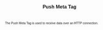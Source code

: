 ﻿---
title: Push Meta Tag
productversion: '1.4'
product: Enterprise Browser
layout: guide.html
subhead: 
---
The Push Meta Tag is used to receive data over an HTTP connection.

<html>
  <head>
    <META http-equiv="Content-Type" content="text/html; charset=utf-8">
    <style>
					body
					{
					font-family:verdana,arial,helvetica;
					font-size:x-small;
					margin:20;
					}
					h1
					{
					font-family:verdana,arial,helvetica;
					font-size:medium;
					font-weight:bold;
					}
					th
					{
					font-family:verdana,arial,helvetica;
					font-size:x-small;
					font-weight:bold;
					text-align:left;
					background-color:#CCCCCC;
					}
					td
					{
					font-family:verdana,arial,helvetica;
					font-size:x-small;
					text-align:left;
					}
					.clsRef
					{
					font-family:verdana,arial,helvetica;
					font-size:small;
					color:#003399;
					font-weight:bold;
					text-align:left;
					}
					.clsSyntax
					{
					font-family:courier;
					font-size:x-small;
					text-align:left;
					background-color:#ffffff;
					}
					.clsSyntaxHeadings
					{
					font-family:verdana,arial,helvetica;
					font-size:x-small;
					font-weight:bold;
					text-align:left;
					color:#000066;
					background-color:#efeff7;
					border-bottom: #c8cdde 1px solid;
					}
					.clsSyntaxCells
					{
					font-family:verdana,arial,helvetica;
					font-size:x-small;
					text-align:left;
					background-color:#f7f7ff;
					border-bottom: #d5d5d3 1px solid;
					}
				</style>
    <title>Push</title><script type="text/javascript" language="Javascript">
					
					function ToggleSpan(SpanId, ImgID)
					{
						var path = '../Resources/'
					//Toggle the span view on or off
					var Rollup = document.all.item(SpanId);
					var RollupImg = document.all.item(ImgID);
					var ToggleExpand = path + 'ToggleExpand.gif';
					var ToggleCollapse = path + 'ToggleCollapse.gif';
					Rollup.style.display = (Rollup.style.display=='none' ? 'block' : 'none');
					RollupImg.src = (Rollup.style.display=='none' ? ToggleExpand : ToggleCollapse);
					}

					function CopyTemplate(sControl)
					{
					//Copy the template values held in the appropriate textarea to clipboard
					if (window.clipboardData)
					{
					window.clipboardData.setData("Text", document.all.item(sControl).value);
					}
					return false;
					}
					
				</script></head>
  <body topmargin="0" leftmargin="0" marginheight="0" marginwidth="0" bgcolor="#ffffff" text="#000000">
    <hr size="1">
    
    <div id="SyntaxSpan" style="display:block">
      <blockquote>
        <table class="clsSyntax" cellspacing="1" cellpadding="3" width="95%">
          <tr>
            <th class="clsSyntaxHeadings">Push (META Tag) Syntax
						</th>
          </tr>
          <tr>
            <td class="clsSyntaxCells">
              <p>&lt;META HTTP-Equiv="Push" content="[Parameter]"&gt;</p>
            </td>
          </tr>
          <tr>
            <td class="clsSyntaxCells">
              <p>&lt;META HTTP-Equiv="Push" content="[Parameter:Attribute]"&gt;</p>
            </td>
          </tr>
          <tr>
            <td class="clsSyntaxCells">
              <p>&lt;META HTTP-Equiv="Push" contents="Detected:url('[jsFunction | url]')"&gt;</p>
            </td>
          </tr>
        </table>
      </blockquote><br></div>
    
    <div id="ParametersWOSpan" style="display:block">
      <blockquote>
				Items listed in this section indicate methods or, in some cases, indicate parameters which will be retrieved.
				<BR><BR><table class="clsSyntax" cellspacing="1" cellpadding="3" width="95%">
          <col width="10%">
          <col width="68%">
          <col width="22%">
          <tr>
            <th class="clsSyntaxHeadings">Name</th>
            <th class="clsSyntaxHeadings">Description</th>
            <th class="clsSyntaxHeadings">
              <table cellspacing="0" cellpadding="0">
                <tr>
                  <td width="85%" class="clsSyntaxHeadings" style="border-bottom-style: none;">Default Value</td>
                </tr>
              </table>
            </th>
          </tr>
          <tr>
            <td valign="top" class="clsSyntaxCells"><b>Start</b></td>
            <td valign="top" class="clsSyntaxCells">Starts the server. Must be after the &lt;port&gt; tag.</td>
            <td valign="top" class="clsSyntaxCells">
										N/A
									</td>
          </tr>
          <tr>
            <td valign="top" class="clsSyntaxCells"><b>Stop</b></td>
            <td valign="top" class="clsSyntaxCells">Stops the server.</td>
            <td valign="top" class="clsSyntaxCells">
										N/A
									</td>
          </tr>
        </table>
        <table cellspacing="1" cellpadding="3" width="95%">
          <col width="78%">
          <col width="8%">
          <col width="1%">
          <col width="5%">
          <col width="1%">
          <col width="5%">
          <col width="2%">
          <tr align="right">
            <td></td>
            <td valign="bottom" style="border-bottom-style: none;font-weight:normal;font-size:xx-small;"><nobr><b>Copy methods template to clipboard:</b></nobr></td>
            <td></td>
            <td valign="bottom" style="border-bottom-style: none;font-weight:normal;font-size:xx-small;"><nobr><img id="imgCopyDefaultsWO" alt="Copy META Tag template to clipboard" onclick="CopyTemplate('txtMETATemplateWO')" onmouseover="this.style.cursor='hand'" src="../Resources/CopyDefaults.gif">
									META Tags
								</nobr></td>
            <td></td>
            <td valign="middle" style="border-bottom-style: none;font-weight:normal;font-size:xx-small;"><nobr><img id="imgCopyDefaultsWO" alt="Copy Javascript template to clipboard" onclick="CopyTemplate('txtJavascriptTemplateWO')" onmouseover="this.style.cursor='hand'" src="../Resources/CopyDefaults.gif">
									Javascript
								</nobr></td>
            <td></td>
          </tr>
        </table>
        <div style="display:none"><textarea id="txtMETATemplateWO">&lt;!-- 
The Push META Tag is used to receive data over an HTTP connection.
--&gt;

&lt;!-- &lt;META HTTP-Equiv="Push" Content="Start"&gt; --&gt;      &lt;!-- Starts the server. Must be after the &lt;port&gt; tag. --&gt;
&lt;!-- &lt;META HTTP-Equiv="Push" Content="Stop"&gt; --&gt;      &lt;!-- Stops the server. --&gt;</textarea></div>
        <div style="display:none"><textarea id="txtJavascriptTemplateWO">&lt;script&gt;
   /*
   The Push META Tag is used to receive data over an HTTP connection.
   */

   function doPushInit()
   {
      var objGeneric = new ActiveXObject("PocketBrowser.Generic");

      //objGeneric.InvokeMETAFunction('Push', 'Start');      /* Starts the server. Must be after the &lt;port&gt; tag. */
      //objGeneric.InvokeMETAFunction('Push', 'Stop');      /* Stops the server. */

   }
&lt;/script&gt;</textarea></div>
      </blockquote><br></div>

    <div id="ParametersWSpan" style="display:block">
      <blockquote>
				Items listed in this section indicate parameters, or attributes which can be set.
				<BR><BR><table class="clsSyntax" cellspacing="1" cellpadding="3" width="95%">
          <col width="20%">
          <col width="20%">
          <col width="38%">
          <col width="22%">
          <tr>
            <th class="clsSyntaxHeadings">Name</th>
            <th class="clsSyntaxHeadings">Possible Values</th>
            <th class="clsSyntaxHeadings">Description</th>
            <th class="clsSyntaxHeadings">
              <table cellspacing="0" cellpadding="0">
                <tr>
                  <td width="85%" class="clsSyntaxHeadings" style="border-bottom-style: none;">Default Value</td>
                </tr>
              </table>
            </th>
          </tr>
          <tr>
            <td valign="top" class="clsSyntaxCells"><b>Port:[Value]
													</b></td>
            <td valign="top" class="clsSyntaxCells">0 - 65535</td>
            <td valign="top" class="clsSyntaxCells">Port number to listen on.</td>
            <td valign="top" class="clsSyntaxCells">80</td>
          </tr>
          <tr>
            <td valign="top" class="clsSyntaxCells"><b>Passkey:[Value]
													</b></td>
            <td valign="top" class="clsSyntaxCells">Any string</td>
            <td valign="top" class="clsSyntaxCells">If specified then the client must include passkey=value in the passed parameters. Case sensitive.</td>
            <td valign="top" class="clsSyntaxCells">Empty (no passkey required)</td>
          </tr>
          <tr>
            <td valign="top" class="clsSyntaxCells"><b>Response:[Value]
													</b></td>
            <td valign="top" class="clsSyntaxCells">Filename</td>
            <td valign="top" class="clsSyntaxCells">Name of the HTML file to return to the client after a successful request.</td>
            <td valign="top" class="clsSyntaxCells">Empty (a short default HTML response is sent)</td>
          </tr>
          <tr>
            <td valign="top" class="clsSyntaxCells"><b>Path:[Value]
													</b></td>
            <td valign="top" class="clsSyntaxCells">Virtual path</td>
            <td valign="top" class="clsSyntaxCells">The client must include this in the HTTP request (after the address and before the parameters).  The forward slash '/' should be used as the directory delimiter.</td>
            <td valign="top" class="clsSyntaxCells">Empty (any path is accepted)</td>
          </tr>
          <tr>
            <td valign="top" class="clsSyntaxCells"><b>Unattended:[Value]
													</b></td>
            <td valign="top" class="clsSyntaxCells">ENABLED or DISABLED</td>
            <td valign="top" class="clsSyntaxCells">Enables or disables unattended mode - see Remarks for details.</td>
            <td valign="top" class="clsSyntaxCells">DISABLED</td>
          </tr>
        </table>
        <table cellspacing="1" cellpadding="3" width="95%">
          <col width="78%">
          <col width="8%">
          <col width="1%">
          <col width="5%">
          <col width="1%">
          <col width="5%">
          <col width="2%">
          <tr align="right">
            <td></td>
            <td valign="bottom" style="border-bottom-style: none;font-weight:normal;font-size:xx-small;"><nobr><b>Copy parameters template to clipboard:</b></nobr></td>
            <td></td>
            <td valign="bottom" style="border-bottom-style: none;font-weight:normal;font-size:xx-small;"><nobr><img id="imgCopyDefaultsW" alt="Copy META Tag template to clipboard" onclick="CopyTemplate('txtMETATemplateW')" onmouseover="this.style.cursor='hand'" src="../Resources/CopyDefaults.gif">
									META Tags
								</nobr></td>
            <td></td>
            <td valign="middle" style="border-bottom-style: none;font-weight:normal;font-size:xx-small;"><nobr><img id="imgCopyDefaultsW" alt="Copy Javascript template to clipboard" onclick="CopyTemplate('txtJavascriptTemplateW')" onmouseover="this.style.cursor='hand'" src="../Resources/CopyDefaults.gif">
									Javascript
								</nobr></td>
            <td></td>
          </tr>
        </table>
        <div style="display:none"><textarea id="txtMETATemplateW">&lt;!-- 
The Push META Tag is used to receive data over an HTTP connection.
--&gt;

&lt;!-- &lt;META HTTP-Equiv="Push" Content="Port:[Value]"&gt; --&gt;      &lt;!-- Port number to listen on. --&gt;
&lt;!-- &lt;META HTTP-Equiv="Push" Content="Passkey:[Value]"&gt; --&gt;      &lt;!-- If specified then the client must include passkey=value in the passed parameters. Case sensitive. --&gt;
&lt;!-- &lt;META HTTP-Equiv="Push" Content="Response:[Value]"&gt; --&gt;      &lt;!-- Name of the HTML file to return to the client after a successful request. --&gt;
&lt;!-- &lt;META HTTP-Equiv="Push" Content="Path:[Value]"&gt; --&gt;      &lt;!-- The client must include this in the HTTP request (after the address and before the parameters).  The forward slash '/' should be used as the directory delimiter. --&gt;
&lt;!-- &lt;META HTTP-Equiv="Push" Content="Unattended:[Value]"&gt; --&gt;      &lt;!-- Enables or disables unattended mode - see Remarks for details. --&gt;</textarea></div>
        <div style="display:none"><textarea id="txtJavascriptTemplateW">&lt;script&gt;
   /*
   The Push META Tag is used to receive data over an HTTP connection.
   */

   function doPushInit()
   {
      var objGeneric = new ActiveXObject("PocketBrowser.Generic");

      //objGeneric.InvokeMETAFunction('Push', 'Port:[Value]');      /* Port number to listen on. */
      //objGeneric.InvokeMETAFunction('Push', 'Passkey:[Value]');      /* If specified then the client must include passkey=value in the passed parameters. Case sensitive. */
      //objGeneric.InvokeMETAFunction('Push', 'Response:[Value]');      /* Name of the HTML file to return to the client after a successful request. */
      //objGeneric.InvokeMETAFunction('Push', 'Path:[Value]');      /* The client must include this in the HTTP request (after the address and before the parameters).  The forward slash '/' should be used as the directory delimiter. */
      //objGeneric.InvokeMETAFunction('Push', 'Unattended:[Value]');      /* Enables or disables unattended mode - see Remarks for details. */

   }
&lt;/script&gt;</textarea></div>
      </blockquote><br></div>
   
    <div id="ReturnsSpan" style="display:block">
      <blockquote>
        <p>
					Modules return information back to their web pages via retrieval tags, for example the scanner has a retrieval tag called 'DecodeEvent' which is called whenever it decodes a barcode.  To register to receive a retrieval tag call the module as follows:
					<blockquote>
            <pre class="clsSyntaxCells">&lt;META HTTP-Equiv="[Module]" content="[RetrievalTag]:url('[URI]')"&gt;</pre>
						So to register to retrieve the Scanner's DecodeEvent the following syntax would be used:
						<pre class="clsSyntaxCells">&lt;META HTTP-Equiv="Scanner" content="DecodeEvent:url('Javascript:doScan('%6', '%s', %3, '%2');')"&gt;</pre>
          </blockquote><BR><P>
					Retrieval tags return information by replacing the text in place holders, defined as '%s' or '%&lt;number&gt;'.  Each place holder represents 1 return value with '%s' being populated sequentially or '%&lt;number&gt;' providing direct acces to the desired value.
					</P>
          <blockquote>
            <p>
								If the content for the Scanner's DecodeEvent is:<BR><pre class="clsSyntaxCells">"url('Javascript:doScan('%6', '%s', %3, '%2');')"</pre><BR>
								The function would be called as follows:<BR><pre class="clsSyntaxCells">"Javascript:doScan('Decode', '5449000053879', 0x35, 'SCN:EAN13');"</pre><BR></p>
          </blockquote>
        </p><br><DIV class="clsRef">Detected</DIV>
        <DIV></DIV><BR><table class="clsSyntax" cellspacing="1" cellpadding="3" width="95%">
          <col width="3%">
          <col width="20%">
          <col width="77%">
          <tr>
            <th class="clsSyntaxHeadings">ID</th>
            <th class="clsSyntaxHeadings">Name</th>
            <th class="clsSyntaxHeadings">Description</th>
          </tr>
          <tr>
            <td class="clsSyntaxCells" valign="top">1</td>
            <td class="clsSyntaxCells" valign="top"><b>value</b></td>
            <td class="clsSyntaxCells" style="text-align:left;">One value is returned for each name=value pair in the HTTP request.</td>
          </tr>
        </table>
        <div style="display:none"><textarea id="ID0ESD">&lt;!-- &lt;META HTTP-Equiv="Push" Content="Detected:url('JavaScript:fnJSCallbackHandler('%1');')"&gt; --&gt;</textarea></div>
        <div style="display:none"><textarea rows="20" cols="200" id="ID0EWD">&lt;script&gt;
   /*
   function doPushInit()
   {
      var objGeneric = new ActiveXObject("PocketBrowser.Generic");

      //objGeneric.InvokeMETAFunction('Push', 'Detected:url('JavaScript:fnJSCallbackHandler('%1');')');      /*  */

   }
&lt;/script&gt;</textarea></div>
        <table cellspacing="1" cellpadding="3" width="95%">
          <col width="78%">
          <col width="8%">
          <col width="1%">
          <col width="5%">
          <col width="1%">
          <col width="5%">
          <col width="2%">
          <tr align="right">
            <td></td>
            <td valign="bottom" style="border-bottom-style: none;font-weight:normal;font-size:xx-small;"><nobr><b>Copy this return value template to clipboard:</b></nobr></td>
            <td></td>
            <td valign="bottom" style="border-bottom-style: none;font-weight:normal;font-size:xx-small;"><nobr><img id="imgCopyDefaultsReturn" alt="Copy META Tag template to clipboard" onmouseover="this.style.cursor='hand'" src="../Resources/CopyDefaults.gif" onclick="CopyTemplate('ID0ESD');">
									META Tags
								</nobr></td>
            <td></td>
            <td valign="middle" style="border-bottom-style: none;font-weight:normal;font-size:xx-small;"><nobr><img id="imgCopyDefaultsWO" alt="Copy Javascript template to clipboard" onmouseover="this.style.cursor='hand'" src="../Resources/CopyDefaults.gif" onclick="CopyTemplate('ID0EWD');">
									Javascript
								</nobr></td>
            <td></td>
          </tr>
        </table><br><br></blockquote><br></div>
    
    <div id="ExamplesSpan" style="display:block">
      <blockquote>
        <p>
The code below configures the server to listen on port 8080, to accept only requests to
the virtual path \push and to require a passkey of 'secret'. Assuming the device has IP address 1.2.3.4 then
browsing to the following URL will cause the Javascript function onPush() to be called
with the parameters 'hello' and 'world': 

http://1.2.3.4:8080/push?name1=hello&amp;name2=world&amp;passkey=secret.

The browser will receive the contents of the file \ok.hmtl as response.
      </p>
        <table class="clsSyntax" cellspacing="1" cellpadding="3" width="95%">
          <tr>
            <td>
              <pre class="clsSyntaxCells">
        &lt;META HTTP-Equiv="Push" Content="Port:8080"&gt;
        &lt;META HTTP-Equiv="Push" Content="Passkey:secret"&gt;
        &lt;META HTTP-Equiv="Push" Content="Path:/push"&gt;
        &lt;META HTTP-Equiv="Push" Content="Response:/ok.hmtl"&gt;
        &lt;META HTTP-Equiv="Push-Detected" Content="url('Javascript:onPush('%s','%s');')"&gt;
        &lt;META HTTP-Equiv="Push" Content="Start"&gt;
      </pre>
            </td>
          </tr>
        </table>
        <table cellspacing="1" cellpadding="3" width="95%">
          <col width="85%">
          <col width="15%">
          <tr align="right">
            <td></td>
            <td valign="bottom" style="border-bottom-style: none;font-weight:normal;font-size:xx-small;"><nobr><img id="imgCopyDefaults" alt="Copy example to clipboard" onmouseover="this.style.cursor='hand'" src="../Resources/CopyDefaults.gif" onclick="CopyTemplate('ID0EAF');">
									Copy example to clipboard
								</nobr></td>
          </tr>
        </table>
        <div id="Examples" style="display:none"><textarea id="ID0EAF">&lt;!-- 

The code below configures the server to listen on port 8080, to accept only requests to
the virtual path \push and to require a passkey of 'secret'. Assuming the device has IP address 1.2.3.4 then
browsing to the following URL will cause the Javascript function onPush() to be called
with the parameters 'hello' and 'world': 

http://1.2.3.4:8080/push?name1=hello&amp;name2=world&amp;passkey=secret.

The browser will receive the contents of the file \ok.hmtl as response.
      
--&gt;

        &lt;META HTTP-Equiv="Push" Content="Port:8080"&gt;
        &lt;META HTTP-Equiv="Push" Content="Passkey:secret"&gt;
        &lt;META HTTP-Equiv="Push" Content="Path:/push"&gt;
        &lt;META HTTP-Equiv="Push" Content="Response:/ok.hmtl"&gt;
        &lt;META HTTP-Equiv="Push-Detected" Content="url('Javascript:onPush('%s','%s');')"&gt;
        &lt;META HTTP-Equiv="Push" Content="Start"&gt;
      </textarea></div>
        <p>
To enable unattended mode:
      </p>
        <table class="clsSyntax" cellspacing="1" cellpadding="3" width="95%">
          <tr>
            <td>
              <pre class="clsSyntaxCells">
        &lt;META HTTP-Equiv="push" Content="unattended:enabled"&gt;
      </pre>
            </td>
          </tr>
        </table>
        <table cellspacing="1" cellpadding="3" width="95%">
          <col width="85%">
          <col width="15%">
          <tr align="right">
            <td></td>
            <td valign="bottom" style="border-bottom-style: none;font-weight:normal;font-size:xx-small;"><nobr><img id="imgCopyDefaults" alt="Copy example to clipboard" onmouseover="this.style.cursor='hand'" src="../Resources/CopyDefaults.gif" onclick="CopyTemplate('ID0EHF');">
									Copy example to clipboard
								</nobr></td>
          </tr>
        </table>
        <div id="Examples" style="display:none"><textarea id="ID0EHF">&lt;!-- 

To enable unattended mode:
      
--&gt;

        &lt;META HTTP-Equiv="push" Content="unattended:enabled"&gt;
      </textarea></div>
      </blockquote>
    </div>
    
    <div id="RemarksSpan" style="display:block">
      <blockquote>
        <DIV class="clsRef">HTTP request format</DIV>
        <DIV style="font-family:verdana,arial,helvetica;font-size:x-small;">
The push server accepts both GET and POST requests. For GET requests the parameters and values
are specified in the URL, while for POST requests the request body should hold the 
parameters and values in url encoded form. The virtual path in the URL must be as specified
by the &lt;path&gt; tag, or can be anything if the tag isn't present. The parameters must
include 'passkey' with the correct value if the &lt;passkey&gt; tag is present. 
      </DIV>
        <pre style="font-family:courier;font-size:small;"></pre>
        <DIV class="clsRef">Returned values</DIV>
        <DIV style="font-family:verdana,arial,helvetica;font-size:x-small;">
When a valid request is received the specified destination URL is called with one '%s' per
parameter/value pair in the request. Only the values are returned; the parameter names are
discarded. The 'passkey' parameter and value are ignored if present.
      </DIV>
        <pre style="font-family:courier;font-size:small;"></pre>
        <DIV class="clsRef">Allowed characters</DIV>
        <DIV style="font-family:verdana,arial,helvetica;font-size:x-small;">
Only alphanumeric characters and the characters $-_.+!*'(), are allowed in a URL (see RFC 1738). Any other characters will cause undefined behaviour. Ensure that the passkey uses only valid characters.
      </DIV>
        <pre style="font-family:courier;font-size:small;"></pre>
        <DIV class="clsRef">Unattended mode</DIV>
        <DIV style="font-family:verdana,arial,helvetica;font-size:x-small;">
Normally when a device enters suspend mode, either because it has been idle for a certain time
or because the power key was pressed, all the device subsystems are switched off, including the 
wireless network. When unattended mode is enabled however the device keeps enough subsystems powered
that applications continue to run, and it can still respond to Push requests. Note that unattended mode 
uses significantly more battery power.
      </DIV>
        <pre style="font-family:courier;font-size:small;"></pre>
      </blockquote><br></div>
    
    <div id="InfoSpan" style="display:block">
      <blockquote>
        <table>
          <tr>
            <th>Supported Platforms</th>
            <td>Windows CE, Windows Mobile</td>
          </tr>
          <tr>
            <th>Persistence</th>
            <td>This tag is persistent.</td>
          </tr>
          <tr>
            <th>Minimum Requirements</th>
            <td>Network Stack.</td>
          </tr>
        </table>
      </blockquote><br></div>
    <div id="DefaultParamsSpan" style="display:none">
      <pre><textarea id="DefaultParameters"></textarea></pre>
    </div>
    <hr size="1">
    <div align="right">© 2016 Symbol Technologies, Inc. All rights reserved.</div>
  </body>
</html>